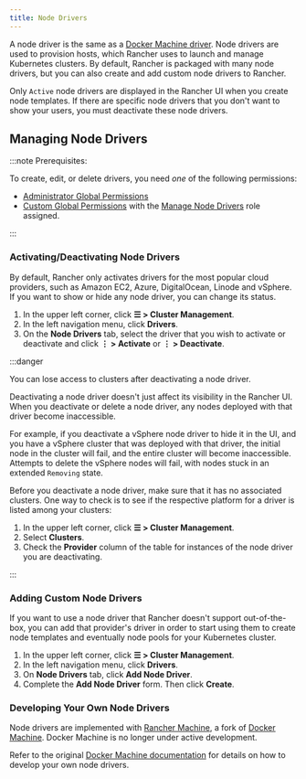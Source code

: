 ```yaml
---
title: Node Drivers
---
```


<head>
  <link rel="canonical" href="https://ranchermanager.docs.rancher.com/how-to-guides/new-user-guides/authentication-permissions-and-global-configuration/about-provisioning-drivers/manage-node-drivers"/>
</head>

A node driver is the same as a [Docker Machine driver](https://github.com/docker/docs/blob/vnext-engine/machine/drivers/index.md). Node drivers are used to provision hosts, which Rancher uses to launch and manage Kubernetes clusters. By default, Rancher is packaged with many node drivers, but you can also create and add custom node drivers to Rancher.

Only `Active` node drivers are displayed in the Rancher UI when you create node templates. If there are specific node drivers that you don't want to show your users, you must deactivate these node drivers.

## Managing Node Drivers

:::note Prerequisites:

To create, edit, or delete drivers, you need _one_ of the following permissions:

- [Administrator Global Permissions](../manage-role-based-access-control-rbac/global-permissions.md)
- [Custom Global Permissions](../manage-role-based-access-control-rbac/global-permissions.md#custom-global-permissions) with the [Manage Node Drivers](../manage-role-based-access-control-rbac/global-permissions.md) role assigned.

:::

### Activating/Deactivating Node Drivers

By default, Rancher only activates drivers for the most popular cloud providers, such as Amazon EC2, Azure, DigitalOcean, Linode and vSphere. If you want to show or hide any node driver, you can change its status.

1. In the upper left corner, click **☰ > Cluster Management**.
1.  In the left navigation menu, click **Drivers**.
1.	On the **Node Drivers** tab, select the driver that you wish to activate or deactivate and click **⋮ > Activate** or **⋮ > Deactivate**.

:::danger 

You can lose access to clusters after deactivating a node driver.

Deactivating a node driver doesn't just affect its visibility in the Rancher UI. When you deactivate or delete a node driver, any nodes deployed with that driver become inaccessible. 

For example, if you deactivate a vSphere node driver to hide it in the UI, and you have a vSphere cluster that was deployed with that driver, the initial node in the cluster will fail, and the entire cluster will become inaccessible. Attempts to delete the vSphere nodes will fail, with nodes stuck in an extended `Removing` state.

Before you deactivate a node driver, make sure that it has no associated clusters. One way to check is to see if the respective platform for a driver is listed among your clusters:

1. In the upper left corner, click **☰ > Cluster Management**.
1. Select **Clusters**.
1. Check the **Provider** column of the table for instances of the node driver you are deactivating.

:::

### Adding Custom Node Drivers

If you want to use a node driver that Rancher doesn't support out-of-the-box, you can add that provider's driver in order to start using them to create node templates and eventually node pools for your Kubernetes cluster.

1. In the upper left corner, click **☰ > Cluster Management**.
1. In the left navigation menu, click **Drivers**.
1. On **Node Drivers** tab, click **Add Node Driver**.
1.	Complete the **Add Node Driver** form. Then click **Create**.

### Developing Your Own Node Drivers

Node drivers are implemented with [Rancher Machine](https://github.com/rancher/machine), a fork of [Docker Machine](https://github.com/docker/machine). Docker Machine is no longer under active development.

Refer to the original [Docker Machine documentation](https://github.com/docker/docs/blob/vnext-engine/machine/overview.md) for details on how to develop your own node drivers.
